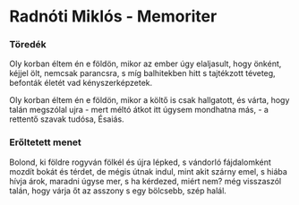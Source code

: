 Radnóti Miklós - Memoriter
=============================

### Töredék
Oly korban éltem én e földön,
mikor az ember úgy elaljasult,
hogy önként, kéjjel ölt, nemcsak parancsra,
s míg balhitekben hitt s tajtékzott téveteg,
befonták életét vad kényszerképzetek.

Oly korban éltem én e földön,
mikor a költő is csak hallgatott,
és várta, hogy talán megszólal ujra -
mert méltó átkot itt úgysem mondhatna más, -
a rettentő szavak tudósa, Ésaiás.

### Erőltetett menet
Bolond, ki földre rogyván      fölkél és újra lépked,
s vándorló fájdalomként      mozdít bokát és térdet,
de mégis útnak indul,      mint akit szárny emel,
s hiába hívja árok,      maradni úgyse mer,
s ha kérdezed, miért nem?      még visszaszól talán,
hogy várja őt az asszony      s egy bölcsebb, szép halál.